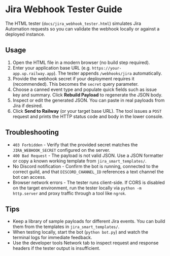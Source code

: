 # Jira Webhook Tester Guide

The HTML tester (`docs/jira_webhook_tester.html`) simulates Jira Automation requests so you can validate the webhook locally or against a deployed instance.

## Usage
1. Open the HTML file in a modern browser (no build step required).
2. Enter your application base URL (e.g. `https://your-app.up.railway.app`). The tester appends `/webhooks/jira` automatically.
3. Provide the webhook secret if your deployment requires it (recommended). This becomes the `secret` query parameter.
4. Choose a canned event type and populate quick fields such as issue key and summary. Click **Rebuild Payload** to regenerate the JSON body.
5. Inspect or edit the generated JSON. You can paste in real payloads from Jira if desired.
6. Click **Send to Railway** (or your target base URL). The tool issues a `POST` request and prints the HTTP status code and body in the lower console.

## Troubleshooting
- `403 Forbidden` - Verify that the provided secret matches the `JIRA_WEBHOOK_SECRET` configured on the server.
- `400 Bad Request` - The payload is not valid JSON. Use a JSON formatter or copy a known working template from `jira_smart_templates/`.
- No Discord notification - Confirm the bot is running, connected to the correct guild, and that `DISCORD_CHANNEL_ID` references a text channel the bot can access.
- Browser network errors - The tester runs client-side. If CORS is disabled on the target environment, run the tester locally via `python -m http.server` and proxy traffic through a tool like `ngrok`.

## Tips
- Keep a library of sample payloads for different Jira events. You can build them from the templates in `jira_smart_templates/`.
- When testing locally, start the bot (`python bot.py`) and watch the terminal logs for immediate feedback.
- Use the developer tools Network tab to inspect request and response headers if the tester output is insufficient.
